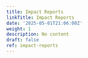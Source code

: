 ```yaml
---
title: Impact Reports
linkTitle: Impact Reports
date: '2025-05-01T21:06:00Z'
weight: 1
description: No content
draft: false
ref: impact-reports
---
```


